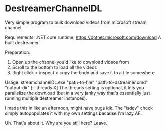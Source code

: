 # DestreamerChannelDL

Very simple program to bulk download videos from microsoft stream channel.

Requirements:
.NET core runtime, https://dotnet.microsoft.com/download
A built destreamer

Preparation:
1) Open up the channel you'd like to download videos from
2) Scroll to the bottom to load all the videos
3) Right click > inspect > copy the body and save it to a file somewhere

Usage:
streamchannelDL.exe "path-to-file" "path-to-dstreamer.cmd" "output-dir" [--threads X]
The threads setting is optional, it lets you parallelize the download (but in a very janky way that's essentially just running multiple destreamer instances).

I made this in like an afternoon, might have bugs idk. The "isdev" check simply autopopulates it with my own settings because I'm lazy AF.



Uh. That's about it. Why are you still here? Leave.
